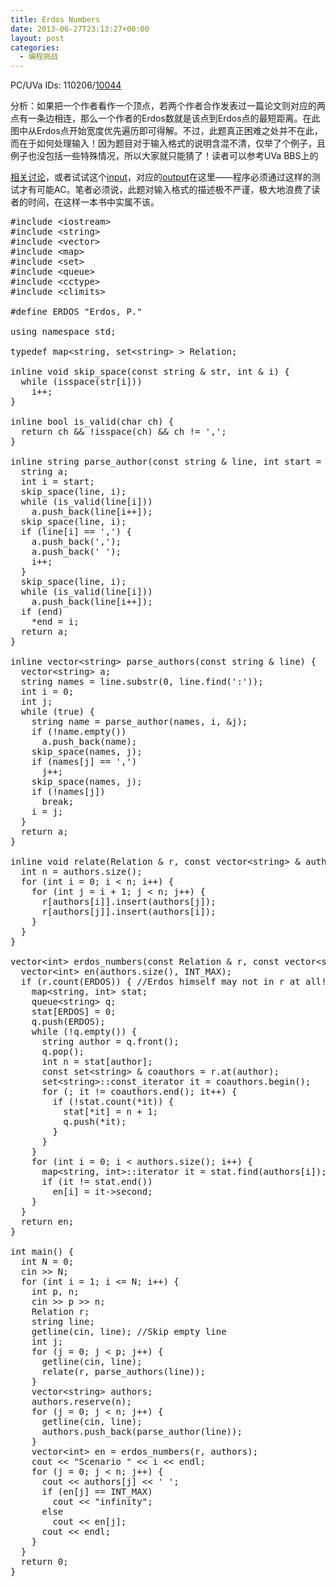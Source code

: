 ```yaml
---
title: Erdos Numbers
date: 2013-06-27T23:13:27+00:00
layout: post
categories:
  - 编程挑战
---
```

PC/UVa IDs: 110206/<a href="http://uva.onlinejudge.org/index.php?option=com_onlinejudge&#038;Itemid=8&#038;page=show_problem&#038;problem=985" target="_blank">10044</a>

分析：如果把一个作者看作一个顶点，若两个作者合作发表过一篇论文则对应的两点有一条边相连，那么一个作者的Erdos数就是该点到Erdos点的最短距离。在此图中从Erdos点开始宽度优先遍历即可得解。不过，此题真正困难之处并不在此，<!--more-->而在于如何处理输入！因为题目对于输入格式的说明含混不清，仅举了个例子，且例子也没包括一些特殊情况，所以大家就只能猜了！读者可以参考UVa BBS上的

<a href="http://online-judge.uva.es/board/viewtopic.php?f=9&#038;t=2931&#038;start=15&#038;hilit=Erdos+Numbers" target="_blank">相关讨论</a>，或者试试这个<a href="https://code.google.com/p/programming-challenges-robert/source/browse/ch2_ex6_input" target="_blank">input</a>，对应的<a href="https://code.google.com/p/programming-challenges-robert/source/browse/ch2_ex6_output" target="_blank">output</a>在这里——程序必须通过这样的测试才有可能AC。笔者必须说，此题对输入格式的描述极不严谨，极大地浪费了读者的时间，在这样一本书中实属不该。

<pre class="brush: cpp; title: ; notranslate" title="">#include &lt;iostream&gt;
#include &lt;string&gt;
#include &lt;vector&gt;
#include &lt;map&gt;
#include &lt;set&gt;
#include &lt;queue&gt;
#include &lt;cctype&gt;
#include &lt;climits&gt;

#define ERDOS "Erdos, P."

using namespace std;

typedef map&lt;string, set&lt;string&gt; &gt; Relation;

inline void skip_space(const string & str, int & i) {
  while (isspace(str[i]))
    i++;
}

inline bool is_valid(char ch) {
  return ch && !isspace(ch) && ch != ',';
}

inline string parse_author(const string & line, int start = 0, int * end = 0) {
  string a;
  int i = start;
  skip_space(line, i);
  while (is_valid(line[i]))
    a.push_back(line[i++]);
  skip_space(line, i);
  if (line[i] == ',') {
    a.push_back(',');
    a.push_back(' ');
    i++;
  }
  skip_space(line, i);
  while (is_valid(line[i]))
    a.push_back(line[i++]);
  if (end)
    *end = i;
  return a;
}

inline vector&lt;string&gt; parse_authors(const string & line) {
  vector&lt;string&gt; a;
  string names = line.substr(0, line.find(':'));
  int i = 0;
  int j;
  while (true) {
    string name = parse_author(names, i, &j);
    if (!name.empty())
      a.push_back(name);
    skip_space(names, j);
    if (names[j] == ',')
      j++;
    skip_space(names, j);
    if (!names[j])
      break;
    i = j;
  }
  return a;
}

inline void relate(Relation & r, const vector&lt;string&gt; & authors) {
  int n = authors.size();
  for (int i = 0; i &lt; n; i++) {
    for (int j = i + 1; j &lt; n; j++) {
      r[authors[i]].insert(authors[j]);
      r[authors[j]].insert(authors[i]);
    }
  }
}

vector&lt;int&gt; erdos_numbers(const Relation & r, const vector&lt;string&gt; & authors) {
  vector&lt;int&gt; en(authors.size(), INT_MAX);
  if (r.count(ERDOS)) { //Erdos himself may not in r at all!
    map&lt;string, int&gt; stat;
    queue&lt;string&gt; q;
    stat[ERDOS] = 0;
    q.push(ERDOS);
    while (!q.empty()) {
      string author = q.front();
      q.pop();
      int n = stat[author];
      const set&lt;string&gt; & coauthors = r.at(author);
      set&lt;string&gt;::const_iterator it = coauthors.begin();
      for (; it != coauthors.end(); it++) {
        if (!stat.count(*it)) {
          stat[*it] = n + 1;
          q.push(*it);
        }
      }
    }
    for (int i = 0; i &lt; authors.size(); i++) {
      map&lt;string, int&gt;::iterator it = stat.find(authors[i]);
      if (it != stat.end())
        en[i] = it-&gt;second;
    }
  }
  return en;
}

int main() {
  int N = 0;
  cin &gt;&gt; N;
  for (int i = 1; i &lt;= N; i++) {
    int p, n;
    cin &gt;&gt; p &gt;&gt; n;
    Relation r;
    string line;
    getline(cin, line); //Skip empty line
    int j;
    for (j = 0; j &lt; p; j++) {
      getline(cin, line);
      relate(r, parse_authors(line));
    }
    vector&lt;string&gt; authors;
    authors.reserve(n);
    for (j = 0; j &lt; n; j++) {
      getline(cin, line);
      authors.push_back(parse_author(line));
    }
    vector&lt;int&gt; en = erdos_numbers(r, authors);
    cout &lt;&lt; "Scenario " &lt;&lt; i &lt;&lt; endl;
    for (j = 0; j &lt; n; j++) {
      cout &lt;&lt; authors[j] &lt;&lt; ' ';
      if (en[j] == INT_MAX)
        cout &lt;&lt; "infinity";
      else
        cout &lt;&lt; en[j];
      cout &lt;&lt; endl;
    }
  }
  return 0;
}
</pre>

<div class="addtoany_share_save_container addtoany_content_bottom">
  <div class="a2a_kit a2a_kit_size_32 addtoany_list a2a_target" id="wpa2a_51">
    <a class="a2a_button_facebook" href="http://www.addtoany.com/add_to/facebook?linkurl=http%3A%2F%2Fkuangtong.me%2F2013%2F06%2F27%2Ferdos-numbers%2F&linkname=Erdos%20Numbers" title="Facebook" rel="nofollow" target="_blank"></a><a class="a2a_button_twitter" href="http://www.addtoany.com/add_to/twitter?linkurl=http%3A%2F%2Fkuangtong.me%2F2013%2F06%2F27%2Ferdos-numbers%2F&linkname=Erdos%20Numbers" title="Twitter" rel="nofollow" target="_blank"></a><a class="a2a_button_google_plus" href="http://www.addtoany.com/add_to/google_plus?linkurl=http%3A%2F%2Fkuangtong.me%2F2013%2F06%2F27%2Ferdos-numbers%2F&linkname=Erdos%20Numbers" title="Google+" rel="nofollow" target="_blank"></a><a class="a2a_button_sina_weibo" href="http://www.addtoany.com/add_to/sina_weibo?linkurl=http%3A%2F%2Fkuangtong.me%2F2013%2F06%2F27%2Ferdos-numbers%2F&linkname=Erdos%20Numbers" title="Sina Weibo" rel="nofollow" target="_blank"></a><a class="a2a_dd addtoany_share_save" href="https://www.addtoany.com/share_save"></a>
  </div>
</div>